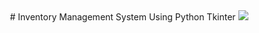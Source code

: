 
<div align="center">
  # Inventory Management System Using Python Tkinter
  <img src="https://www.biz4solutions.com/blog/wp-content/uploads/2020/07/banner_9_Jul.jpg">
</div>
